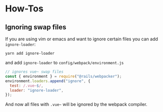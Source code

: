 # How-Tos

## Ignoring swap files

If you are using vim or emacs and want to ignore certain files you can add `ignore-loader`:

```
yarn add ignore-loader
```

and add `ignore-loader` to `config/webpack/environment.js`

```js
// ignores vue~ swap files
const { environment } = require("@rails/webpacker");
environment.loaders.append("ignore", {
  test: /.vue~$/,
  loader: "ignore-loader",
});
```

And now all files with `.vue~` will be ignored by the webpack compiler.
